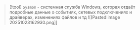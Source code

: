 
> [!tool] 
> `Sysmon` - системная служба Windows, которая отдаёт подробные данные о событиях, сетевых подключениях и драйверах, изменениях файлов и тд
> ![[Pasted image 20251023162930.png]]


